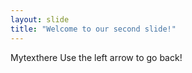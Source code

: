 ```yaml
---
layout: slide
title: "Welcome to our second slide!"
---
```

Mytexthere
Use the left arrow to go back!
